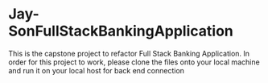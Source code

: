 # Jay-SonFullStackBankingApplication

This is the capstone project to refactor Full Stack Banking Application.
In order for this project to work, please clone the files onto your local machine and run it on your local host for back end connection 
